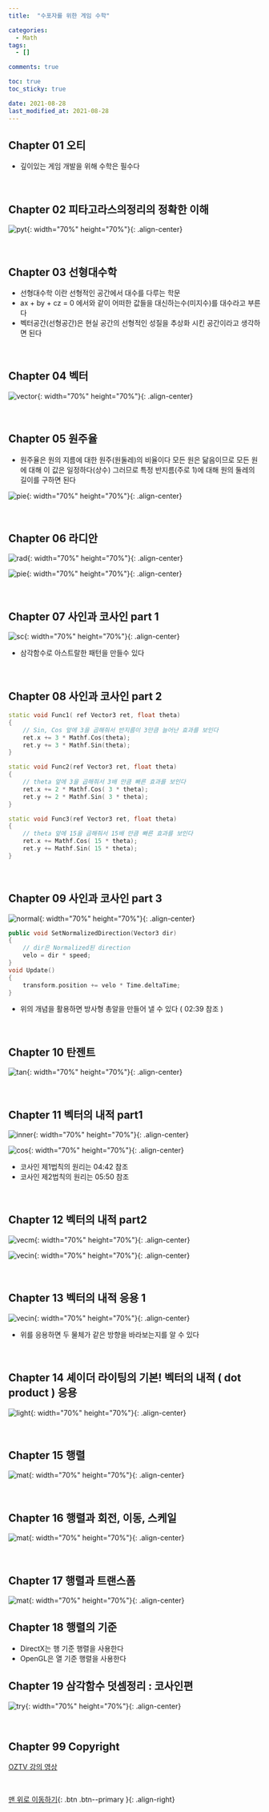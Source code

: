 ```yaml
---
title:  "수포자를 위한 게임 수학" 

categories:
  - Math
tags:
  - []

comments: true

toc: true
toc_sticky: true

date: 2021-08-28
last_modified_at: 2021-08-28
---
```


## Chapter 01 오티
- 깊이있는 게임 개발을 위해 수학은 필수다

<br>

## Chapter 02 피타고라스의정리의 정확한 이해

![pyt](https://user-images.githubusercontent.com/80055816/131218027-700e7ebb-326c-420e-a046-c2c688d12c82.png){: width="70%" height="70%"}{: .align-center}

<br>

## Chapter 03 선형대수학
- 선형대수학 이란 선형적인 공간에서 대수를 다루는 학문
- ax + by + cz = 0 에서와 같이 어떠한 값들을 대신하는수(미지수)를 대수라고 부른다
- 벡터공간(선형공간)은 현실 공간의 선형적인 성질을 추상화 시킨 공간이라고 생각하면 된다

<br>

## Chapter 04 벡터

![vector](https://user-images.githubusercontent.com/80055816/131244775-c11a4d62-3d06-4926-956c-61169b006a84.png){: width="70%" height="70%"}{: .align-center}

<br>

## Chapter 05 원주율
- 원주율은 원의 지름에 대한 원주(원둘레)의 비율이다 모든 원은 닮음이므로 모든 원에 대해 이 값은 일정하다(상수) 그러므로 특정 반지름(주로 1)에 대해 원의 둘레의 길이를 구하면 된다

![pie](https://user-images.githubusercontent.com/80055816/131248673-c4f99e20-22c0-49df-bc4c-4e721486f756.PNG){: width="70%" height="70%"}{: .align-center}

<br>

## Chapter 06 라디안

![rad](https://user-images.githubusercontent.com/80055816/125979403-42619ca6-07ea-4317-b82f-8d98f0b66033.png){: width="70%" height="70%"}{: .align-center}

![pie](https://user-images.githubusercontent.com/80055816/131279280-47879e44-9ed1-4c54-a522-60fb0f8c2149.png){: width="70%" height="70%"}{: .align-center}

<br>

## Chapter 07 사인과 코사인 part 1

![sc](https://user-images.githubusercontent.com/80055816/131620147-027cad53-27d6-4b19-9448-c03e988cc322.png){: width="70%" height="70%"}{: .align-center}

- 삼각함수로 아스트랄한 패턴을 만들수 있다

<br>

## Chapter 08 사인과 코사인 part 2

```cpp
static void Func1( ref Vector3 ret, float theta)
{
	// Sin, Cos 앞에 3을 곱해줘서 반지름이 3만큼 늘어난 효과를 보인다
    ret.x += 3 * Mathf.Cos(theta);
    ret.y += 3 * Mathf.Sin(theta);
}

static void Func2(ref Vector3 ret, float theta)
{
	// theta 앞에 3을 곱해줘서 3배 만큼 빠른 효과를 보인다
    ret.x += 2 * Mathf.Cos( 3 * theta);
    ret.y += 2 * Mathf.Sin( 3 * theta);
}

static void Func3(ref Vector3 ret, float theta)
{
	// theta 앞에 15을 곱해줘서 15배 만큼 빠른 효과를 보인다
    ret.x += Mathf.Cos( 15 * theta);
    ret.y += Mathf.Sin( 15 * theta);
}
```

<br>

## Chapter 09 사인과 코사인 part 3

![normal](https://user-images.githubusercontent.com/80055816/132306296-7ca3be77-bce1-49d0-b54f-9ef50f06c247.png){: width="70%" height="70%"}{: .align-center}

```cpp
public void SetNormalizedDirection(Vector3 dir)
{
	// dir은 Normalized된 direction
	velo = dir * speed;
}
void Update()
{
	transform.position += velo * Time.deltaTime;
}
```

- 위의 개념을 활용하면 방사형 총알을 만들어 낼 수 있다 ( 02:39 참조 )

<br>

## Chapter 10 탄젠트

![tan](https://user-images.githubusercontent.com/80055816/132306063-0fb67545-9db6-4502-9da8-e7e2f5b32fb7.png){: width="70%" height="70%"}{: .align-center}

<br>

## Chapter 11 벡터의 내적 part1

![inner](https://user-images.githubusercontent.com/80055816/132791960-3486a3c5-02d3-4194-9453-3ab65c71449a.png){: width="70%" height="70%"}{: .align-center}

![cos](https://user-images.githubusercontent.com/80055816/132792120-d7376e7e-b428-4090-a385-af7713d703cb.PNG){: width="70%" height="70%"}{: .align-center}

- 코사인 제1법칙의 원리는 04:42 참조
- 코사인 제2법칙의 원리는 05:50 참조

<br>

## Chapter 12 벡터의 내적 part2

![vecm](https://user-images.githubusercontent.com/80055816/132821509-17b75d44-9049-4bc5-9fcd-ebb3711abfc4.png){: width="70%" height="70%"}{: .align-center}

![vecin](https://user-images.githubusercontent.com/80055816/132821589-2d61b619-2ced-4b99-8dc8-ce3b78840299.png){: width="70%" height="70%"}{: .align-center}

<br>

## Chapter 13 벡터의 내적 응용 1

![vecin](https://user-images.githubusercontent.com/80055816/132937137-74849f28-0ab7-4b0c-a5d4-dc1eca746387.png){: width="70%" height="70%"}{: .align-center}

- 위를 응용하면 두 물체가 같은 방향을 바라보는지를 알 수 있다

<br>

## Chapter 14 셰이더 라이팅의 기본! 벡터의 내적 ( dot product ) 응용

![light](https://user-images.githubusercontent.com/80055816/133538201-d4c13a90-d684-478d-acf3-942e4ea2f1ab.png){: width="70%" height="70%"}{: .align-center}

<br>

## Chapter 15 행렬

![mat](https://user-images.githubusercontent.com/80055816/133706220-828b6659-93d2-4eb6-8990-9c8526398f96.png){: width="70%" height="70%"}{: .align-center}

<br>

## Chapter 16 행렬과 회전, 이동, 스케일

![mat](https://user-images.githubusercontent.com/80055816/134477472-6a65872e-b639-4b4e-b658-d58c01230a7c.png){: width="70%" height="70%"}{: .align-center}

<br>

## Chapter 17 행렬과 트랜스폼

![mat](https://user-images.githubusercontent.com/80055816/134618446-aaa58326-8f7c-4e64-bbe6-ea0d57d0748e.png){: width="70%" height="70%"}{: .align-center}

## Chapter 18 행렬의 기준
- DirectX는 행 기준 행렬을 사용한다
- OpenGL은 열 기준 행렬을 사용한다

## Chapter 19 삼각함수 덧셈정리 : 코사인편

![try](https://user-images.githubusercontent.com/80055816/134817146-c7c3ef6d-bb1e-4554-a205-1701d28f4e04.PNG){: width="70%" height="70%"}{: .align-center}

<br>

## Chapter 99 Copyright

[ OZTV 강의 영상 ](https://www.youtube.com/watch?v=iSpxD_Qm6YM&list=PL-xqYJ8bjgMC-p94R7iXjFCs-znRg93PJ)

<br>

[맨 위로 이동하기](#){: .btn .btn--primary }{: .align-right}